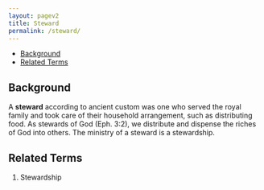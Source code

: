 ```yaml
---
layout: pagev2
title: Steward
permalink: /steward/
---
```

- [Background](#background)
- [Related Terms](#related-terms)

## Background

A **steward** according to ancient custom was one who served the royal family and took care of their household arrangement, such as distributing food. As stewards of God (Eph. 3:2), we distribute and dispense the riches of God into others. The ministry of a steward is a stewardship.

## Related Terms

1. Stewardship